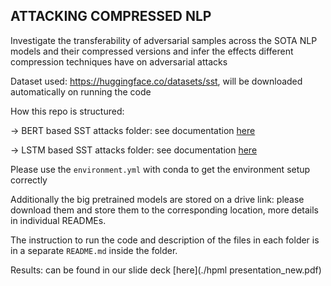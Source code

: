 ## ATTACKING COMPRESSED NLP

Investigate the transferability of adversarial samples across the SOTA NLP models and their compressed versions and infer the effects different compression techniques have on adversarial attacks


Dataset used: https://huggingface.co/datasets/sst, will be downloaded automatically on running the code

How this repo is structured:

-> BERT based SST attacks folder: see documentation [here](bert/sst/README.md)

-> LSTM based SST attacks folder: see documentation [here](lstm/sst/README.md)

Please use the `environment.yml` with conda to get the environment setup correctly

Additionally the big pretrained models are stored on a drive link: please download them and store them to the corresponding location, more details in individual READMEs.

The instruction to run the code and description of the files in each folder is in a separate `README.md` inside the folder.

Results: can be found in our slide deck [here](./hpml presentation_new.pdf)
